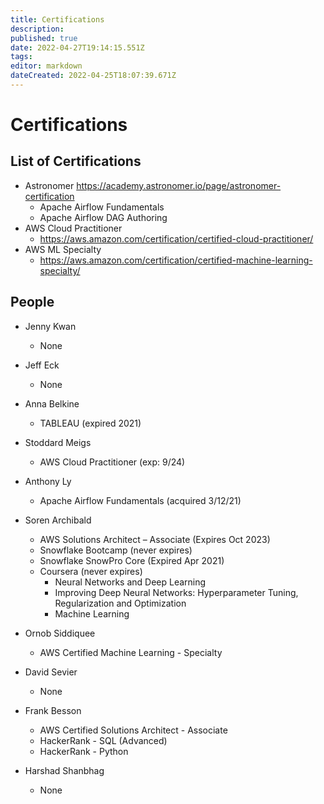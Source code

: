 ```yaml
---
title: Certifications
description: 
published: true
date: 2022-04-27T19:14:15.551Z
tags: 
editor: markdown
dateCreated: 2022-04-25T18:07:39.671Z
---
```


# Certifications

## List of Certifications

- Astronomer
  https://academy.astronomer.io/page/astronomer-certification
  - Apache Airflow Fundamentals
  - Apache Airflow DAG Authoring
- AWS Cloud Practitioner
	- https://aws.amazon.com/certification/certified-cloud-practitioner/
- AWS ML Specialty
  - https://aws.amazon.com/certification/certified-machine-learning-specialty/
  
## People
- Jenny Kwan
  - None

- Jeff Eck
	- None
  
- Anna Belkine
	- TABLEAU (expired 2021)
  
- Stoddard Meigs
	- AWS Cloud Practitioner (exp: 9/24)
  
- Anthony Ly
  - Apache Airflow Fundamentals (acquired 3/12/21)

- Soren Archibald
  - AWS Solutions Architect – Associate (Expires Oct 2023)
  - Snowflake Bootcamp (never expires)
  - Snowflake SnowPro Core (Expired Apr 2021)
  - Coursera (never expires)
    - Neural Networks and Deep Learning
    - Improving Deep Neural Networks: Hyperparameter Tuning, Regularization and Optimization
    - Machine Learning

- Ornob Siddiquee
  - AWS Certified Machine Learning - Specialty

- David Sevier
	- None
  
- Frank Besson
	- AWS Certified Solutions Architect - Associate
  - HackerRank - SQL (Advanced)
  - HackerRank - Python
  
- Harshad Shanbhag
	- None